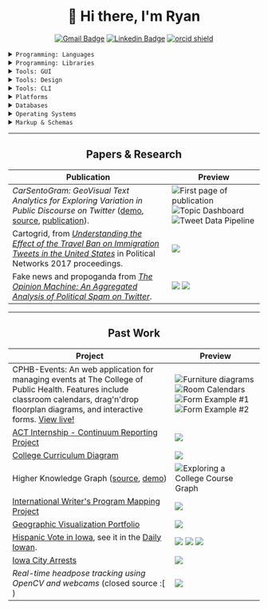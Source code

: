 <h1 align="center">👋 Hi there, I'm Ryan</h1>

<div align="center">

  [![Gmail Badge](https://img.shields.io/badge/-ryalarson11@gmail.com-D14836?style=flat-square&logo=Gmail&logoColor=white&link=mailto:ryalarson11@gmail.com)](mailto:ryalarson11@gmail.com) [![Linkedin Badge](https://img.shields.io/badge/-Ryan_Larson-0077B5?style=flat-square&logo=Linkedin&logoColor=white&link=https://www.linkedin.com/in/ryanpatricklarson/)](https://www.linkedin.com/in/ryanpatricklarson/) [![orcid shield](https://img.shields.io/badge/-0000_0001_5825_2778-A6CE39?style=flat-square&label=ORCID&logo=orcid&logoColor=white&link=https://orcid.org/0000-0001-5825-2778)](https://orcid.org/0000-0001-5825-2778)

</div>

<details>
  <summary><code>Programming: Languages</code></summary>

  <br/>

  ![python shield](https://img.shields.io/badge/-Python-3776AB?style=flat-square&logo=python&logoColor=white) ![JavaScript Badge](https://img.shields.io/badge/-JavaScript-F7DF1E?style=flat-square&logo=javascript&logoColor=black) ![TypeScript Badge](https://img.shields.io/badge/-TypeScript-007ACC?style=flat-square&logo=typescript&logoColor=white)  ![r shield](https://img.shields.io/badge/-R-276DC3?style=flat-square&logo=r&logoColor=white)

</details>
<details>
  <summary><code>Programming: Libraries</code></summary>

  <br/>

  ![nodejs shield](https://img.shields.io/badge/-Node.js-339933?style=flat-square&logo=node.js&logoColor=white) ![npm shield](https://img.shields.io/badge/-npm-CB3837?style=flat-square&logo=npm&logoColor=white) ![yarn shield](https://img.shields.io/badge/-Yarn-2C8EBB?style=flat-square&logo=yarn&logoColor=white) ![react shield](https://img.shields.io/badge/-React-61DAFB?style=flat-square&logo=react&logoColor=white) ![redux shield](https://img.shields.io/badge/-Redux-764ABC?style=flat-square&logo=redux&logoColor=white) ![Webpack Badge](https://img.shields.io/badge/-Webpack-8DD6F9?style=flat-square&logo=webpack&logoColor=white) ![babel shield](https://img.shields.io/badge/-Babel-F9DC3E?style=flat-square&logo=babel&logoColor=black) ![eslint shield](https://img.shields.io/badge/-ESLint-4B32C3?style=flat-square&logo=eslint&logoColor=white) ![jest shield](https://img.shields.io/badge/-Jest-C21325?style=flat-square&logo=jest&logoColor=white) ![mocha shield](https://img.shields.io/badge/-Mocha-8D6748?style=flat-square&logo=mocha&logoColor=white)

  ![anaconda shield](https://img.shields.io/badge/-Anaconda-42B029?style=flat-square&logo=anaconda&logoColor=white) ![pandas shield](https://img.shields.io/badge/-pandas-150458?style=flat-square&logo=pandas&logoColor=white) ![jupyter shield](https://img.shields.io/badge/-Jupyter_Notebooks-F37626?style=flat-square&logo=jupyter&logoColor=white) ![tensorflow shield](https://img.shields.io/badge/-Tensorflow-FF6F00?style=flat-square&logo=tensorflow&logoColor=white)
</details>

<details>
  <summary><code>Tools: GUI</code></summary>

  <br/>

  ![qgis shield](https://img.shields.io/badge/-QGIS-589632?style=flat-square&logo=qgis&logoColor=white) ![tableau shield](https://img.shields.io/badge/-Tableau-E97627?style=flat-square&logo=tableau&logoColor=white)

  ![postman shield](https://img.shields.io/badge/-Postman-FF6C37?style=flat-square&logo=postman&logoColor=white)

  ![microsoft-excel shield](https://img.shields.io/badge/-Excel-217346?style=flat-square&logo=microsoft-excel&logoColor=white)
</details>

<details>
  <summary><code>Tools: Design</code></summary>

  <br/>

  ![Illustrator Badge](https://img.shields.io/badge/-Adobe_Illustrator-F37021?style=flat-square&logo=adobe-illustrator&logoColor=white) ![inkscape shield](https://img.shields.io/badge/-Inkscape-000000?style=flat-square&logo=inkscape&logoColor=white)

  ![adobe-photoshop shield](https://img.shields.io/badge/-Photoshop-26C9FF?style=flat-square&logo=adobe-photoshop&logoColor=white) ![gimp shield](https://img.shields.io/badge/-GIMP-5C5543?style=flat-square&logo=gimp&logoColor=white)

  ![figma shield](https://img.shields.io/badge/-Figma-F24E1E?style=flat-square&logo=figma&logoColor=white) ![blender shield](https://img.shields.io/badge/-Blender-F5792A?style=flat-square&logo=blender&logoColor=white)
</details>

<details>
  <summary><code>Tools: CLI</code></summary>

  ![git shield](https://img.shields.io/badge/-Git-F05032?style=flat-square&logo=git&logoColor=white) ![vim shield](https://img.shields.io/badge/-Vim-019733?style=flat-square&logo=vim&logoColor=white) ![gnubash shield](https://img.shields.io/badge/-BASH-4EAA25?style=flat-square&logo=gnu-bash&logoColor=white)
</details>

<details>
  <summary><code>Platforms</code></summary>

  <br/>

  ![google-cloud shield](https://img.shields.io/badge/-Google_Cloud-4285F4?style=flat-square&logo=google-cloud&logoColor=white) ![firebase shield](https://img.shields.io/badge/-Firebase-FFCA28?style=flat-square&logo=firebase&logoColor=black) ![amazon-aws shield](https://img.shields.io/badge/-AWS-232F3E?style=flat-square&logo=amazon-aws&logoColor=white)

  ![algolia shield](https://img.shields.io/badge/-Algolia-5468FF?style=flat-square&logo=algolia&logoColor=white) ![elasticsearch shield](https://img.shields.io/badge/-ElasticSearch-005571?style=flat-square&logo=elasticsearch&logoColor=white)
</details>

<details>
  <summary><code>Databases</code></summary>

  <br/>

  ![postgresql shield](https://img.shields.io/badge/-PostgreSQL-336791?style=flat-square&logo=postgresql&logoColor=white) ![mysql shield](https://img.shields.io/badge/-MySQL-4479A1?style=flat-square&logo=mysql&logoColor=white)

  ![mongodb shield](https://img.shields.io/badge/-MongoDB-47A248?style=flat-square&logo=mongodb&logoColor=white)
</details>

<details>
  <summary><code>Operating Systems</code></summary>

  <br/>

  ![linux shield](https://img.shields.io/badge/-Linux-FCC624?style=flat-square&logo=linux&logoColor=black) ![ubuntu shield](https://img.shields.io/badge/-Ubuntu-E95420?style=flat-square&logo=ubuntu&logoColor=white) ![arch-linux shield](https://img.shields.io/badge/-Arch_Linux-1793D1?style=flat-square&logo=arch-linux&logoColor=white) ![linux-mint shield](https://img.shields.io/badge/-Linux_Mint-87CF3E?style=flat-square&logo=linux-mint&logoColor=white)

  ![windows shield](https://img.shields.io/badge/-Windows-0078D6?style=flat-square&logo=windows&logoColor=white)

  ![apple shield](https://img.shields.io/badge/-MacOS-999999?style=flat-square&logo=apple&logoColor=white)
</details>

<details>
  <summary><code>Markup & Schemas</code></summary>

  <br/>

  ![html5 shield](https://img.shields.io/badge/-HTML-E34F26?style=flat-square&logo=html5&logoColor=white) ![css3 shield](https://img.shields.io/badge/-CSS-1572B6?style=flat-square&logo=css3&logoColor=white) ![svg shield](https://img.shields.io/badge/-SVG-FFB13B?style=flat-square&logo=svg&logoColor=white)

  ![markdown shield](https://img.shields.io/badge/-Markdown-000000?style=flat-square&logo=markdown&logoColor=white) ![latex shield](https://img.shields.io/badge/-LaTeX-008080?style=flat-square&logo=latex&logoColor=white)
</details>

<hr/>

<h2 align="center">Papers & Research</h2>

| **Publication** | Preview |
|---|---|
| *CarSentoGram: GeoVisual Text Analytics for Exploring Variation in Public Discourse on Twitter* ([demo](https://ryan-p-larson.github.io/paper/), [source](https://github.uiowa.edu/ckoylu/immigration), [publication](https://www.tandfonline.com/doi/full/10.1080/15230406.2018.1510343)). | ![First page of publication](src/images/CarSentoGram-3.png) ![Topic Dashboard](src/images/CarSentoGram-1.png) ![Tweet Data Pipeline](src/images/CarSentoGram-2.png) |
| Cartogrid, from [*Understanding the Effect of the Travel Ban on Immigration Tweets in the United States*](https://github.com/ryan-p-larson/gviz) in Political Networks 2017 proceedings. | <img src="src/images/cartogrid.png"></img> |
| Fake news and propoganda from  [*The Opinion Machine: An Aggregated Analysis of Political Spam on Twitter*](https://github.com/ryan-p-larson/polititweets). | <img src="src/images/repeated-fake-news.png"></img> <img src="src/images/collusion-network-on-twitter.png"></img> |


<hr/>

<h2 align="center">Past Work</h2>

| **Project** | Preview |
|---|---|
| CPHB-Events: An web application for managing events at The College of Public Health. Features include classroom calendars, drag'n'drop floorplan diagrams, and interactive forms. [View live!](https://cphb-events.public-health.uiowa.edu) | ![Furniture diagrams](src/images/CPHB-Events-1.png) ![Room Calendars](src/images/CPHB-Events-2.png) ![Form Example #1](src/images/CPHB-Events-4.png) ![Form Example #2](src/images/CPHB-Events-3.png)|
| [ACT Internship - Continuum Reporting Project](https://github.com/ryan-p-larson/continuum-reporting) | <img src="src/images/sankey-network.png"></img> |
| [College Curriculum Diagram](https://github.com/ryan-p-larson/college-sankey) | <img src="src/images/higher-knowledge-graph.png"></img> |
| Higher Knowledge Graph ([source](https://github.com/ryan-p-larson/higher-knowledge-graph), [demo](https://ryan-p-larson.github.io/higher-knowledge-graph)) | ![Exploring a College Course Graph](src/images/higher-knowledge-graph.gif) |
| [International Writer's Program Mapping Project](https://www.github.com/ryan-p-larson/iwp) | <img src="src/images/iwp.gif"></img> |
| [Geographic Visualization Portfolio](https://geog3540.github.io/ryan-p-larson/) | <img src="src/images/geoviz-portfolio.png"></img> |
| [Hispanic Vote in Iowa](https://github.com/ryan-p-larson/DI-Hisp), see it in the [Daily Iowan](http://daily-iowan.com/2016/11/02/el-voto/). | <img src="src/images/hispanicmultiples.png"></img> <img src="src/images/hispanicmap.png"></img> <img src="src/images/horizontal-bar.png"></img> |
| [Iowa City Arrests](https://github.com/ryan-p-larson/arrests) | <img src="src/images/arrests.gif"></img> |
| *Real-time headpose tracking using OpenCV and webcams* (closed source :[ ) | <img src="src/images/headpose-opencv.gif"></img> |